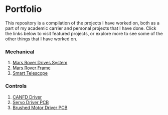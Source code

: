 # Portfolio
This repository is a compilation of the projects I have worked on, both as a part of my 
academic carrier and personal projects that I have done. Click the links below to visit 
featured projects, or explore more to see some of the other things that I have worked on.

### Mechanical ###
<ol>
    <li><a href="https://github.com/David-Bascom05/Portfolio/blob/main/Mechanical_Designs/Drives_System_Architecture.md#drives-system-architecture-2024-2025">Mars Rover Drives System</a></li>
    <li><a href="https://github.com/David-Bascom05/Portfolio/blob/main/Mechanical_Designs/Rover_Chassis.md">Mars Rover Frame</a></li>
    <li><a href="https://github.com/David-Bascom05/Portfolio/blob/main/Mechanical_Designs/Smart_Telescope.md">Smart Telescope</a></li>
</ol>

### Controls ###

<ol>
    <li><a href="https://github.com/David-Bascom05/Portfolio/tree/main/Coding/FDCAN_Driver">CANFD Driver</a></li>
    <li><a href="https://github.com/David-Bascom05/Portfolio/tree/main/PCB_Designs/Servo_Driver">Servo Driver PCB</a></li>
    <li><a href="https://github.com/David-Bascom05/Portfolio/blob/Updates/PCB_Designs/Brushed_Motor_Board">Brushed Motor Driver PCB</a></li>
</ol>
